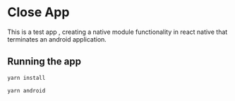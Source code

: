 # Close App

This is a test app , creating a native module functionality in react native that terminates an android application.

## Running the app

```bash
yarn install
```

```bash
yarn android
```